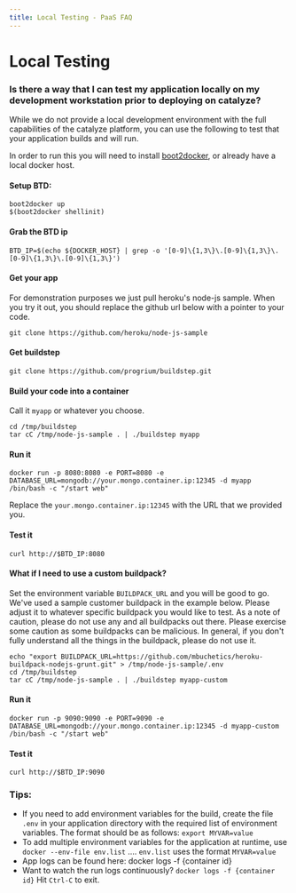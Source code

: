 ```yaml
---
title: Local Testing - PaaS FAQ
---
```


# Local Testing

### Is there a way that I can test my application locally on my development workstation prior to deploying on catalyze?

While we do not provide a local development environment with the full capabilities of the catalyze platform, you can use the following to test that your application builds and will run. 

In order to run this you will need to install [boot2docker](http://boot2docker.io/), or already have a local docker host. 

 
#### Setup BTD:

```
boot2docker up
$(boot2docker shellinit)
```
 
#### Grab the BTD ip
```
BTD_IP=$(echo ${DOCKER_HOST} | grep -o '[0-9]\{1,3\}\.[0-9]\{1,3\}\.[0-9]\{1,3\}\.[0-9]\{1,3\}')
```
#### Get your app

For demonstration purposes we just pull heroku's node-js sample. When you try it out, you should replace the github url below with a pointer to your code.

```
git clone https://github.com/heroku/node-js-sample 
``` 


#### Get buildstep

```
git clone https://github.com/progrium/buildstep.git
```
 
#### Build your code into a container

Call it `myapp` or whatever you choose.

```
cd /tmp/buildstep
tar cC /tmp/node-js-sample . | ./buildstep myapp
```
 
#### Run it

```
docker run -p 8080:8080 -e PORT=8080 -e DATABASE_URL=mongodb://your.mongo.container.ip:12345 -d myapp /bin/bash -c "/start web"
```

Replace the ``your.mongo.container.ip:12345`` with the URL that we provided you.
 
#### Test it

```
curl http://$BTD_IP:8080
```
 
#### What if I need to use a custom buildpack?

Set the environment variable `BUILDPACK_URL` and you will be good to go. We've used a sample customer buildpack in the example below. Please adjust it to whatever specific buildpack you would like to test. As a note of caution, please do not use any and all buildpacks out there. Please exercise some caution as some buildpacks can be malicious. In general, if you don't fully understand all the things in the buildpack, please do not use it.

```
echo "export BUILDPACK_URL=https://github.com/mbuchetics/heroku-buildpack-nodejs-grunt.git" > /tmp/node-js-sample/.env
cd /tmp/buildstep
tar cC /tmp/node-js-sample . | ./buildstep myapp-custom
```
 
#### Run it
```
docker run -p 9090:9090 -e PORT=9090 -e DATABASE_URL=mongodb://your.mongo.container.ip:12345 -d myapp-custom /bin/bash -c "/start web"
```
 
#### Test it
```
curl http://$BTD_IP:9090
```


### Tips:

- If you need to add environment variables for the build, create the file `.env` in your application directory with the required list of environment variables. The format should be as follows: `export MYVAR=value`
- To add multiple environment variables for the application at runtime, use `docker --env-file env.list` .... `env.list` uses the format `MYVAR=value`
- App logs can be found here: docker logs -f {container id}
- Want to watch the run logs continuously? `docker logs -f {container id}` Hit `Ctrl-C` to exit.